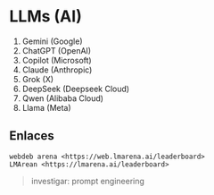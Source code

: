 # LLMs (AI)  

1. Gemini (Google)
2. ChatGPT (OpenAI)
3. Copilot (Microsoft)
4. Claude (Anthropic)
5. Grok (X)
6. DeepSeek (Deepseek Cloud)
7. Qwen (Alibaba Cloud)
8. Llama (Meta)

## Enlaces 

    webdeb arena <https://web.lmarena.ai/leaderboard>  
    LMArean <https://lmarena.ai/leaderboard>  

> investigar: prompt engineering
